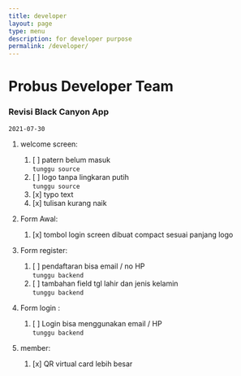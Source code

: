 ```yaml
---
title: developer
layout: page
type: menu
description: for developer purpose
permalink: /developer/
---
```


# Probus Developer Team

### Revisi Black Canyon App
`2021-07-30`

1. welcome screen:
    1. [ ] patern belum masuk  
        `tunggu source`
    2. [ ] logo tanpa lingkaran putih  
        `tunggu source`
    3. [x] typo text  
    4. [x] tulisan kurang naik  

2. Form Awal:
    1. [x] tombol login screen dibuat compact sesuai panjang logo

3. Form register:
    1. [ ] pendaftaran bisa email / no HP  
        `tunggu backend`
    2. [ ] tambahan field tgl lahir dan jenis kelamin  
        `tunggu backend`
4. Form login :
    1. [ ] Login bisa menggunakan email / HP   
        `tunggu backend`

5. member:
    1. [x] QR virtual card lebih besar